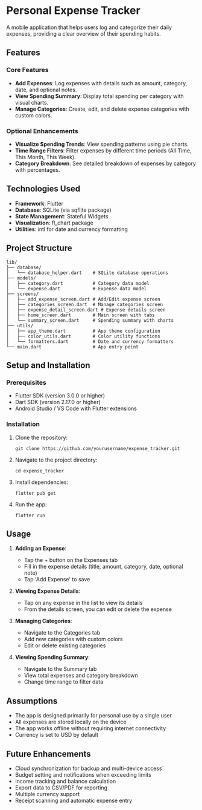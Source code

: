 # Personal Expense Tracker

A mobile application that helps users log and categorize their daily expenses, providing a clear overview of their spending habits.

## Features

### Core Features

- **Add Expenses**: Log expenses with details such as amount, category, date, and optional notes.
- **View Spending Summary**: Display total spending per category with visual charts.
- **Manage Categories**: Create, edit, and delete expense categories with custom colors.

### Optional Enhancements

- **Visualize Spending Trends**: View spending patterns using pie charts.
- **Time Range Filters**: Filter expenses by different time periods (All Time, This Month, This Week).
- **Category Breakdown**: See detailed breakdown of expenses by category with percentages.

## Technologies Used

- **Framework**: Flutter
- **Database**: SQLite (via sqflite package)
- **State Management**: Stateful Widgets
- **Visualization**: fl_chart package
- **Utilities**: intl for date and currency formatting

## Project Structure

```
lib/
├── database/
│   └── database_helper.dart    # SQLite database operations
├── models/
│   ├── category.dart           # Category data model
│   └── expense.dart            # Expense data model
├── screens/
│   ├── add_expense_screen.dart # Add/Edit expense screen
│   ├── categories_screen.dart  # Manage categories screen
│   ├── expense_detail_screen.dart # Expense details screen
│   ├── home_screen.dart        # Main screen with tabs
│   └── summary_screen.dart     # Spending summary with charts
├── utils/
│   ├── app_theme.dart          # App theme configuration
│   ├── color_utils.dart        # Color utility functions
│   └── formatters.dart         # Date and currency formatters
└── main.dart                   # App entry point
```

## Setup and Installation

### Prerequisites

- Flutter SDK (version 3.0.0 or higher)
- Dart SDK (version 2.17.0 or higher)
- Android Studio / VS Code with Flutter extensions

### Installation

1. Clone the repository:
   ```
   git clone https://github.com/yourusername/expense_tracker.git
   ```

2. Navigate to the project directory:
   ```
   cd expense_tracker
   ```

3. Install dependencies:
   ```
   flutter pub get
   ```

4. Run the app:
   ```
   flutter run
   ```

## Usage

1. **Adding an Expense**:
   - Tap the + button on the Expenses tab
   - Fill in the expense details (title, amount, category, date, optional note)
   - Tap 'Add Expense' to save

2. **Viewing Expense Details**:
   - Tap on any expense in the list to view its details
   - From the details screen, you can edit or delete the expense

3. **Managing Categories**:
   - Navigate to the Categories tab
   - Add new categories with custom colors
   - Edit or delete existing categories

4. **Viewing Spending Summary**:
   - Navigate to the Summary tab
   - View total expenses and category breakdown
   - Change time range to filter data

## Assumptions

- The app is designed primarily for personal use by a single user
- All expenses are stored locally on the device
- The app works offline without requiring internet connectivity
- Currency is set to USD by default

## Future Enhancements

- Cloud synchronization for backup and multi-device access`
- Budget setting and notifications when exceeding limits
- Income tracking and balance calculation
- Export data to CSV/PDF for reporting
- Multiple currency support
- Receipt scanning and automatic expense entry

